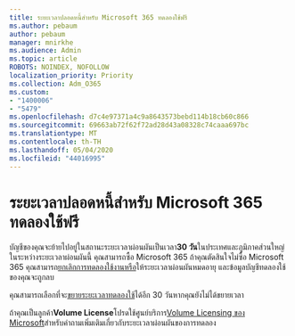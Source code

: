 ```yaml
---
title: ระยะเวลาปลอดหนี้สําหรับ Microsoft 365 ทดลองใช้ฟรี
ms.author: pebaum
author: pebaum
manager: mnirkhe
ms.audience: Admin
ms.topic: article
ROBOTS: NOINDEX, NOFOLLOW
localization_priority: Priority
ms.collection: Adm_O365
ms.custom:
- "1400006"
- "5479"
ms.openlocfilehash: d7c4e97371a4c9a8643573bebd114b18cb60c866
ms.sourcegitcommit: 69663ab72f62f72ad28d43a08328c74caaa697bc
ms.translationtype: MT
ms.contentlocale: th-TH
ms.lasthandoff: 05/04/2020
ms.locfileid: "44016995"
---
```

# <a name="grace-period-for-microsoft-365-free-trial"></a>ระยะเวลาปลอดหนี้สําหรับ Microsoft 365 ทดลองใช้ฟรี

บัญชีของคุณจะย้ายไปอยู่ในสถานะระยะเวลาผ่อนผันเป็นเวลา**30 วัน**ในประเทศและภูมิภาคส่วนใหญ่ ในระหว่างระยะเวลาผ่อนผันนี้ คุณสามารถซื้อ Microsoft 365 ถ้าคุณตัดสินใจไม่ซื้อ Microsoft 365 คุณสามารถ[ยกเลิกการทดลองใช้งานหรือ](https://docs.microsoft.com/microsoft-365/commerce/subscriptions/cancel-your-subscription?view=o365-worldwide)ให้ระยะเวลาผ่อนผันหมดอายุ และข้อมูลบัญชีทดลองใช้ของคุณจะถูกลบ

คุณสามารถเลือกที่จะ[ขยายระยะเวลาทดลองใช้](https://docs.microsoft.com/microsoft-365/commerce/extend-your-trial)ได้อีก 30 วันหากคุณยังไม่ได้ขยายเวลา

ถ้าคุณเป็นลูกค้า**Volume License**โปรดใช้ศูนย์บริการ[Volume Licensing ของ Microsoft](https://support.microsoft.com/help/4471406/how-to-contact-the-microsoft-volume-licensing-service-center)สําหรับคําถามเพิ่มเติมเกี่ยวกับระยะเวลาผ่อนผันของการทดลอง
